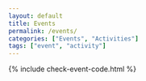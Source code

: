 ```yaml
---
layout: default
title: Events
permalink: /events/
categories: ["Events", "Activities"]
tags: ["event", "activity"]
---
```


{% include check-event-code.html %}

